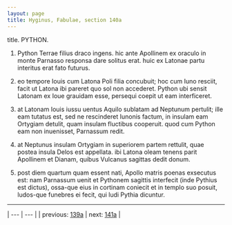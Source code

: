 ```yaml
---
layout: page
title: Hyginus, Fabulae, section 140a
---
```


title. PYTHON.



1. Python Terrae filius draco ingens. hic ante Apollinem ex oraculo in monte Parnasso responsa dare solitus erat. huic ex Latonae partu interitus erat fato futurus.



2. eo tempore Iouis cum Latona Poli filia concubuit; hoc cum Iuno resciit, facit ut Latona ibi pareret quo sol non accederet. Python ubi sensit Latonam ex Ioue grauidam esse, persequi coepit ut eam interficeret.



3. at Latonam Iouis iussu uentus Aquilo sublatam ad Neptunum pertulit; ille eam tutatus est, sed ne rescinderet Iunonis factum, in insulam eam Ortygiam detulit, quam insulam fluctibus cooperuit. quod cum Python eam non inuenisset, Parnassum redit.



4. at Neptunus insulam Ortygiam in superiorem partem rettulit, quae postea insula Delos est appellata. ibi Latona oleam tenens parit Apollinem et Dianam, quibus Vulcanus sagittas dedit donum.



5. post diem quartum quam essent nati, Apollo matris poenas exsecutus est: nam Parnassum uenit et Pythonem sagittis interfecit (inde Pythius est dictus), ossa-que eius in cortinam coniecit et in templo suo posuit, ludos-que funebres ei fecit, qui ludi Pythia dicuntur.



---

| --- | --- |
| previous: [139a](../139a/) | next: [141a](../141a/) |